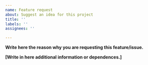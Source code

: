 ```yaml
---
name: Feature request
about: Suggest an idea for this project
title: ''
labels: ''
assignees: ''

---
```


**Write here the reason why you are requesting this feature/issue.**

**[Write in here additional information or dependences.]**
